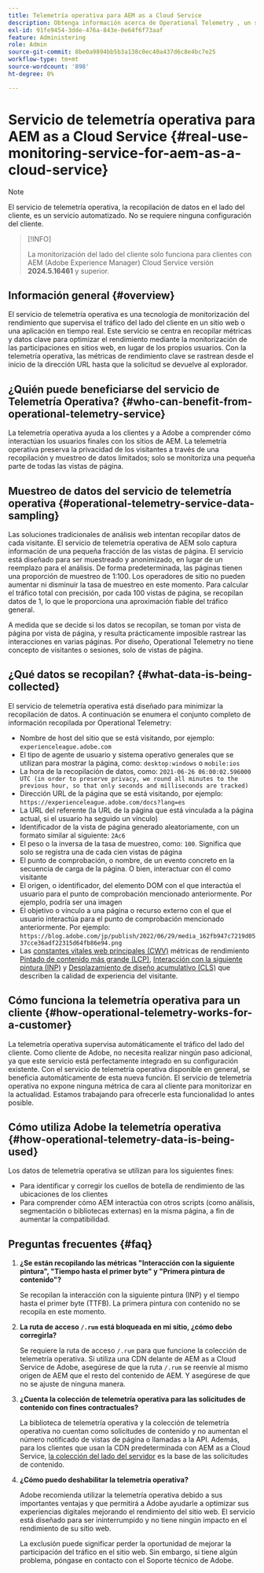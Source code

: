 ```yaml
---
title: Telemetría operativa para AEM as a Cloud Service
description: Obtenga información acerca de Operational Telemetry , un servicio automatizado que permite supervisar la recopilación de datos en el lado del cliente.
exl-id: 91fe9454-3dde-476a-843e-0e64f6f73aaf
feature: Administering
role: Admin
source-git-commit: 8be0a9894bb5b3a138c0ec40a437d6c8e4bc7e25
workflow-type: tm+mt
source-wordcount: '898'
ht-degree: 0%

---
```


# Servicio de telemetría operativa para AEM as a Cloud Service {#real-use-monitoring-service-for-aem-as-a-cloud-service}

>[!NOTE]
>
>El servicio de telemetría operativa, la recopilación de datos en el lado del cliente, es un servicio automatizado. No se requiere ninguna configuración del cliente.

>[!INFO]
>
>La monitorización del lado del cliente solo funciona para clientes con AEM (Adobe Experience Manager) Cloud Service versión **2024.5.16461** y superior.

## Información general {#overview}

El servicio de telemetría operativa es una tecnología de monitorización del rendimiento que supervisa el tráfico del lado del cliente en un sitio web o una aplicación en tiempo real. Este servicio se centra en recopilar métricas y datos clave para optimizar el rendimiento mediante la monitorización de las participaciones en sitios web, en lugar de los propios usuarios. Con la telemetría operativa, las métricas de rendimiento clave se rastrean desde el inicio de la dirección URL hasta que la solicitud se devuelve al explorador.

## ¿Quién puede beneficiarse del servicio de Telemetría Operativa? {#who-can-benefit-from-operational-telemetry-service}

La telemetría operativa ayuda a los clientes y a Adobe a comprender cómo interactúan los usuarios finales con los sitios de AEM. La telemetría operativa preserva la privacidad de los visitantes a través de una recopilación y muestreo de datos limitados; solo se monitoriza una pequeña parte de todas las vistas de página.

## Muestreo de datos del servicio de telemetría operativa {#operational-telemetry-service-data-sampling}

Las soluciones tradicionales de análisis web intentan recopilar datos de cada visitante. El servicio de telemetría operativa de AEM solo captura información de una pequeña fracción de las vistas de página. El servicio está diseñado para ser muestreado y anonimizado, en lugar de un reemplazo para el análisis. De forma predeterminada, las páginas tienen una proporción de muestreo de 1:100. Los operadores de sitio no pueden aumentar ni disminuir la tasa de muestreo en este momento. Para calcular el tráfico total con precisión, por cada 100 vistas de página, se recopilan datos de 1, lo que le proporciona una aproximación fiable del tráfico general.

A medida que se decide si los datos se recopilan, se toman por vista de página por vista de página, y resulta prácticamente imposible rastrear las interacciones en varias páginas. Por diseño, Operational Telemetry no tiene concepto de visitantes o sesiones, solo de vistas de página.

## ¿Qué datos se recopilan? {#what-data-is-being-collected}

El servicio de telemetría operativa está diseñado para minimizar la recopilación de datos. A continuación se enumera el conjunto completo de información recopilada por Operational Telemetry:

* Nombre de host del sitio que se está visitando, por ejemplo: `experienceleague.adobe.com`
* El tipo de agente de usuario y sistema operativo generales que se utilizan para mostrar la página, como: `desktop:windows` o `mobile:ios`
* La hora de la recopilación de datos, como: `2021-06-26 06:00:02.596000 UTC (in order to preserve privacy, we round all minutes to the previous hour, so that only seconds and milliseconds are tracked)`
* Dirección URL de la página que se está visitando, por ejemplo: `https://experienceleague.adobe.com/docs?lang=es`
* La URL del referente (la URL de la página que está vinculada a la página actual, si el usuario ha seguido un vínculo)
* Identificador de la vista de página generado aleatoriamente, con un formato similar al siguiente: `2Ac6`
* El peso o la inversa de la tasa de muestreo, como: `100`. Significa que solo se registra una de cada cien vistas de página
* El punto de comprobación, o nombre, de un evento concreto en la secuencia de carga de la página. O bien, interactuar con él como visitante
* El origen, o identificador, del elemento DOM con el que interactúa el usuario para el punto de comprobación mencionado anteriormente. Por ejemplo, podría ser una imagen
* El objetivo o vínculo a una página o recurso externo con el que el usuario interactúa para el punto de comprobación mencionado anteriormente. Por ejemplo: `https://blog.adobe.com/jp/publish/2022/06/29/media_162fb947c7219d0537cce36adf22315d64fb86e94.png`
* Las [constantes vitales web principales (CWV)](https://web.dev/articles/lcp) métricas de rendimiento [Pintado de contenido más grande (LCP)](https://web.dev/articles/lcp), [Interacción con la siguiente pintura (INP)](https://web.dev/articles/inp) y [Desplazamiento de diseño acumulativo (CLS)](https://web.dev/articles/cls) que describen la calidad de experiencia del visitante.

## Cómo funciona la telemetría operativa para un cliente {#how-operational-telemetry-works-for-a-customer}

La telemetría operativa supervisa automáticamente el tráfico del lado del cliente. Como cliente de Adobe, no necesita realizar ningún paso adicional, ya que este servicio está perfectamente integrado en su configuración existente. Con el servicio de telemetría operativa disponible en general, se beneficia automáticamente de esta nueva función. El servicio de telemetría operativa no expone ninguna métrica de cara al cliente para monitorizar en la actualidad. Estamos trabajando para ofrecerle esta funcionalidad lo antes posible.

<!-- Alexandru: hiding temporarily, until we figure out where this needs to be linked to 

If you wish to leverage more insights with this new feature to optimize your digital experiences effortlessly, please see here (link to Row 99). -->

## Cómo utiliza Adobe la telemetría operativa {#how-operational-telemetry-data-is-being-used}

Los datos de telemetría operativa se utilizan para los siguientes fines:

* Para identificar y corregir los cuellos de botella de rendimiento de las ubicaciones de los clientes
* Para comprender cómo AEM interactúa con otros scripts (como análisis, segmentación o bibliotecas externas) en la misma página, a fin de aumentar la compatibilidad.
<!--
## Limitations and understanding variance in page views and performance metrics {#limitations-and-understanding-variance-in-page-views-and-performance-metrics}

Here are key considerations for customers to keep in mind when interpreting their Operational Telemetry data:

1. **Tracker blockers**

   * End-users employing tracker blockers or privacy extensions can impede Operational Telemetry data collection, as these tools restrict the tracking scripts' execution. This restriction may lead to underreported page views and user interactions, creating a discrepancy between actual site activity and the data captured by Operational Telemetry.

1. **Limitations in capturing headless API/JSON calls**

   * Operational Telemetry data service focuses on the client-side experience and doesn't capture the backend API or JSON calls made from a non-AEM headless app at this time. The exclusion of these calls from Operational Telemetry service data creates variances from the content requests measured by CDN Analytics.
-->

## Preguntas frecuentes {#faq}

<!-- REMOVED THIS FAQ AS PER EMAIL REQUEST FROM SHWETA DUA, SEPTEMBER 4, 2024 TO THE DL-AEM-DOCS GROUP 
1. **Can customers integrate the Operational Telemetry service scripts with third-party systems like Dynatrace?**

   Yes.
-->

1. **¿Se están recopilando las métricas &quot;Interacción con la siguiente pintura&quot;, &quot;Tiempo hasta el primer byte&quot; y &quot;Primera pintura de contenido&quot;?**

   Se recopilan la interacción con la siguiente pintura (INP) y el tiempo hasta el primer byte (TTFB).  La primera pintura con contenido no se recopila en este momento.

1. **La ruta de acceso `/.rum` está bloqueada en mi sitio, ¿cómo debo corregirla?**

   Se requiere la ruta de acceso `/.rum` para que funcione la colección de telemetría operativa. Si utiliza una CDN delante de AEM as a Cloud Service de Adobe, asegúrese de que la ruta `/.rum` se reenvíe al mismo origen de AEM que el resto del contenido de AEM. Y asegúrese de que no se ajuste de ninguna manera.

1. **¿Cuenta la colección de telemetría operativa para las solicitudes de contenido con fines contractuales?**

   La biblioteca de telemetría operativa y la colección de telemetría operativa no cuentan como solicitudes de contenido y no aumentan el número notificado de vistas de página o llamadas a la API. Además, para los clientes que usan la CDN predeterminada con AEM as a Cloud Service, [la colección del lado del servidor](#serverside-collection) es la base de las solicitudes de contenido.

1. **¿Cómo puedo deshabilitar la telemetría operativa?**

   Adobe recomienda utilizar la telemetría operativa debido a sus importantes ventajas y que permitirá a Adobe ayudarle a optimizar sus experiencias digitales mejorando el rendimiento del sitio web. El servicio está diseñado para ser ininterrumpido y no tiene ningún impacto en el rendimiento de su sitio web.

   La exclusión puede significar perder la oportunidad de mejorar la participación del tráfico en el sitio web. Sin embargo, si tiene algún problema, póngase en contacto con el Soporte técnico de Adobe.